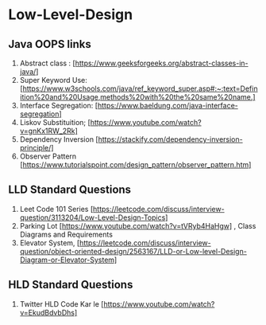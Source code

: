 # Low-Level-Design

## Java OOPS links 
1. Abstract class : [https://www.geeksforgeeks.org/abstract-classes-in-java/]
2. Super Keyword Use: [https://www.w3schools.com/java/ref_keyword_super.asp#:~:text=Definition%20and%20Usage,methods%20with%20the%20same%20name.]
3. Interface Segregation: [https://www.baeldung.com/java-interface-segregation]
4. Liskov Substituition; [https://www.youtube.com/watch?v=gnKx1RW_2Rk]
5. Dependency Inversion [https://stackify.com/dependency-inversion-principle/]
6. Observer Pattern [https://www.tutorialspoint.com/design_pattern/observer_pattern.htm]


## LLD Standard Questions
1. Leet Code 101 Series [https://leetcode.com/discuss/interview-question/3113204/Low-Level-Design-Topics]
2. Parking Lot [https://www.youtube.com/watch?v=tVRyb4HaHgw] , Class Diagrams and Requirements
3. Elevator System, [https://leetcode.com/discuss/interview-question/object-oriented-design/2563167/LLD-or-Low-level-Design-Diagram-or-Elevator-System]


## HLD Standard Questions
1. Twitter HLD Code Kar le [https://www.youtube.com/watch?v=EkudBdvbDhs]
